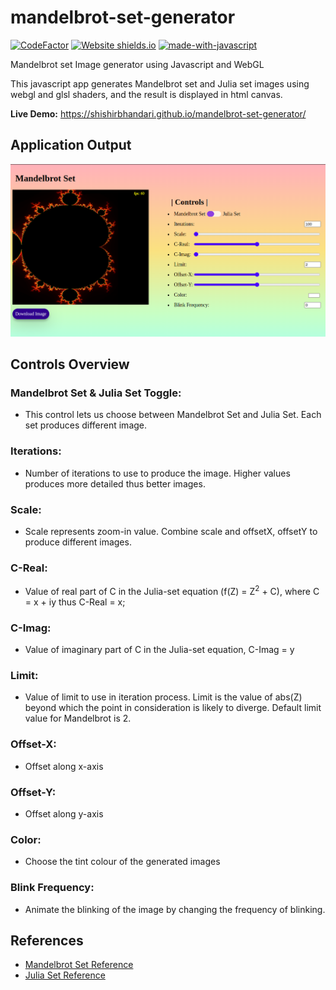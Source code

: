 # mandelbrot-set-generator

[![CodeFactor](https://www.codefactor.io/repository/github/shishirbhandari/mandelbrot-set-generator/badge)](https://www.codefactor.io/repository/github/shishirbhandari/mandelbrot-set-generator)
[![Website shields.io](https://img.shields.io/website-up-down-green-red/http/shields.io.svg)](https://shishirbhandari.github.io/mandelbrot-set-generator/)
[![made-with-javascript](https://img.shields.io/badge/Made%20with-JavaScript-1f425f.svg)](https://www.javascript.com)

Mandelbrot set Image generator using Javascript and WebGL

This javascript app generates Mandelbrot set and Julia set images using webgl and glsl shaders, and the result is displayed in html canvas.

<b>Live Demo:</b> https://shishirbhandari.github.io/mandelbrot-set-generator/

## Application Output
![Image of Application Screen](images/app_screenshot.png)

## Controls Overview

### Mandelbrot Set & Julia Set Toggle:
- This control lets us choose between Mandelbrot Set and Julia Set. Each set produces different image.
### Iterations:
- Number of iterations to use to produce the image. Higher values produces more detailed thus better images.
### Scale:
- Scale represents zoom-in value. Combine scale and offsetX, offsetY to produce different images.
### C-Real:
- Value of real part of C in the Julia-set equation (f(Z) = Z<sup>2</sup> + C), where C = x + iy thus C-Real = x;
### C-Imag:
- Value of imaginary part of C in the Julia-set equation, C-Imag = y
### Limit:
- Value of limit to use in iteration process. Limit is the value of abs(Z) beyond which the point in consideration is likely to diverge. Default limit value for Mandelbrot is 2.
### Offset-X:
- Offset along x-axis
### Offset-Y:
- Offset along y-axis
### Color:
- Choose the tint colour of the generated images
### Blink Frequency:
- Animate the blinking of the image by changing the frequency of blinking.

## References
- [Mandelbrot Set Reference](https://en.wikipedia.org/wiki/Mandelbrot_set)
- [Julia Set Reference](https://en.wikipedia.org/wiki/Julia_set)